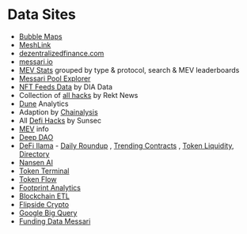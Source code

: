 # Data Sites

- [Bubble Maps](https://bubblemaps.io/)
- [MeshLink](https://meshlink.ai/)
- [dezentralizedfinance.com](https://dezentralizedfinance.com/)
- [messari.io](https://messari.io/)
- [MEV Stats](https://mev.metablock.dev/1/dashboard) grouped by type & protocol, search & MEV leaderboards
- [Messari Pool Explorer](https://messari.io/pool-explorer/all-pools)
- [NFT Feeds Data](https://app.diadata.org/data-feeds/nft) by DIA Data
- Collection of [all hacks](https://rekt.news/) by Rekt News
- [Dune](https://dune.com/) Analytics
- Adaption by [Chainalysis](https://www.chainalysis.com/)
- All [Defi Hacks](https://wooded-meter-1d8.notion.site/0e85e02c5ed34df3855ea9f3ca40f53b?v=22e5e2c506ef4caeb40b4f78e23517ee) by Sunsec
- [MEV](https://www.mevwatch.info/) info
- [Deep DAO](https://deepdao.io/)
- [DeFi Ilama](https://defillama.com/) - [Daily Roundup](https://defillama.com/roundup) , [Trending Contracts](https://defillama.com/trending-contracts) , [Token Liquidity](https://defillama.com/liquidity), [Directory](https://defillama.com/directory)
- [Nansen AI](https://www.nansen.ai/)
- [Token Terminal](https://tokenterminal.com/)
- [Token Flow](https://tokenflow.live/)
- [Footprint Analytics](https://www.footprint.network/)
- [Blockchain ETL](https://github.com/blockchain-etl)
- [Flipside Crypto](https://flipsidecrypto.xyz/)
- [Google Big Query](https://cloud.google.com/blog/products/data-analytics/introducing-six-new-cryptocurrencies-in-bigquery-public-datasets-and-how-to-analyze-them)
- [Funding Data Messari](https://airtable.com/shrX5Q7HqIo7hrljW/tblaqYnoeg5wjGxqB/viwnUA3uhNurmtgNj)